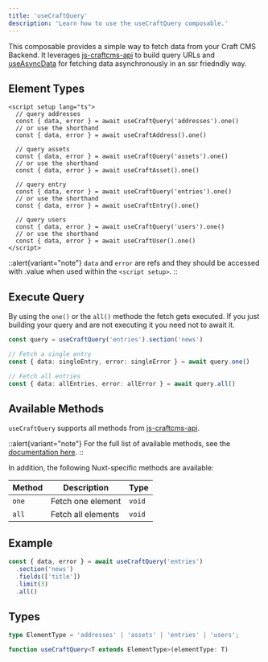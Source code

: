 ```yaml
---
title: 'useCraftQuery'
description: 'Learn how to use the useCraftQuery composable.'
---
```


This composable provides a simple way to fetch data from your Craft CMS Backend.
It leverages [js-craftcms-api](/libraries/js-craftcms-api) to build query URLs and [useAsyncData](https://nuxt.com/docs/api/composables/use-async-data) for fetching data asynchronously in an ssr friedndly way.

## Element Types
```vue
<script setup lang="ts">
  // query addresses
  const { data, error } = await useCraftQuery('addresses').one()
  // or use the shorthand
  const { data, error } = await useCraftAddress().one()

  // query assets
  const { data, error } = await useCraftQuery('assets').one()
  // or use the shorthand
  const { data, error } = await useCraftAsset().one()

  // query entry
  const { data, error } = await useCraftQuery('entries').one()
  // or use the shorthand
  const { data, error } = await useCraftEntry().one()

  // query users
  const { data, error } = await useCraftQuery('users').one()
  // or use the shorthand
  const { data, error } = await useCraftUser().one()
</script>
```

::alert{variant="note"}
  `data` and `error` are refs and they should be accessed with .value when used within the `<script setup>`.
::

## Execute Query

By using the `one()` or the `all()` methode the fetch gets executed. If you just building your query and are not executing it you need not to await it.

```ts
const query = useCraftQuery('entries').section('news')

// Fetch a single entry
const { data: singleEntry, error: singleError } = await query.one()

// Fetch all entries
const { data: allEntries, error: allError } = await query.all()
```
 
## Available Methods

`useCraftQuery` supports all methods from [js-craftcms-api](/libraries/js-craftcms-api). 

::alert{variant="note"}
For the full list of available methods, see the [documentation here](/libraries/js-craftcms-api/methods).
::

In addition, the following Nuxt-specific methods are available:

| Method      | Description              | Type   |
|-------------|--------------------------|--------|
| `one`       | Fetch one element        | `void` |
| `all`       | Fetch all elements       | `void` |

## Example

```ts
const { data, error } = await useCraftQuery('entries')
  .section('news')
  .fields(['title'])
  .limit(3)
  .all()
```

## Types

```ts
type ElementType = 'addresses' | 'assets' | 'entries' | 'users';

function useCraftQuery<T extends ElementType>(elementType: T)
```
